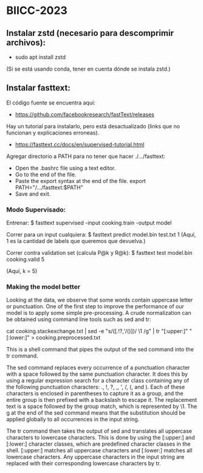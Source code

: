 # BIICC-2023

## Instalar zstd (necesario para descomprimir archivos):

- sudo apt install zstd

(Si se está usando conda, tener en cuenta dónde se instala zstd.)

## Instalar fasttext:

El código fuente se encuentra aquí:
- https://github.com/facebookresearch/fastText/releases

Hay un tutorial para instalarlo, pero está desactualizado (links que no funcionan y explicaciones erroneas).
- https://fasttext.cc/docs/en/supervised-tutorial.html

Agregar directorio a PATH para no tener que hacer ./.../fasttext:

- Open the .bashrc file using a text editor.
- Go to the end of the file.
- Paste the export syntax at the end of the file. 
        export PATH="/.../fasttext:$PATH"
- Save and exit.

### Modo Supervisado:

Entrenar: 
$ fasttext supervised -input cooking.train -output model

Correr para un input cualquiera:
$ fasttext predict model.bin test.txt 1
(Aquí, 1 es la cantidad de labels que queremos que devuelva.)

Correr contra validation set (calcula P@k y R@k):
$ fasttext test model.bin cooking.valid 5

(Aquí, k = 5)

### Making the model better

Looking at the data, we observe that some words contain uppercase letter or punctuation. One of the first step to improve the performance of our model is to apply some simple pre-processing. A crude normalization can be obtained using command line tools such as sed and tr:

cat cooking.stackexchange.txt | sed -e "s/\([.\!?,'/()]\)/ \1 /g" | tr "[:upper:]" "[:lower:]" > cooking.preprocessed.txt

This is a shell command that pipes the output of the sed command into the tr command.

The sed command replaces every occurrence of a punctuation character with a space followed by the same punctuation character. It does this by using a regular expression search for a character class containing any of the following punctuation characters: ., !, ?, ,, ', /, (, and ). Each of these characters is enclosed in parentheses to capture it as a group, and the entire group is then prefixed with a backslash to escape it. The replacement text is a space followed by the group match, which is represented by \1. The g at the end of the sed command means that the substitution should be applied globally to all occurrences in the input string.

The tr command then takes the output of sed and translates all uppercase characters to lowercase characters. This is done by using the [:upper:] and [:lower:] character classes, which are predefined character classes in the shell. [:upper:] matches all uppercase characters and [:lower:] matches all lowercase characters. Any uppercase characters in the input string are replaced with their corresponding lowercase characters by tr.

